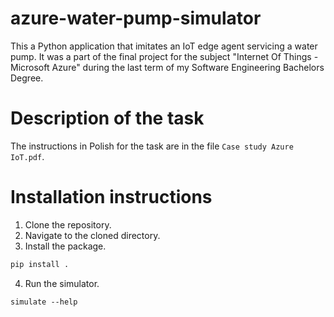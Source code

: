 # azure-water-pump-simulator
This a Python application that imitates an IoT edge agent servicing a water pump. It was a part of the final
project for the subject "Internet Of Things - Microsoft Azure" during the last term of my Software Engineering
Bachelors Degree.

# Description of the task
The instructions in Polish for the task are in the file `Case study Azure IoT.pdf`.

# Installation instructions
1. Clone the repository.
2. Navigate to the cloned directory.
3. Install the package.
```sh
pip install .
```
4. Run the simulator.
```
simulate --help
```
